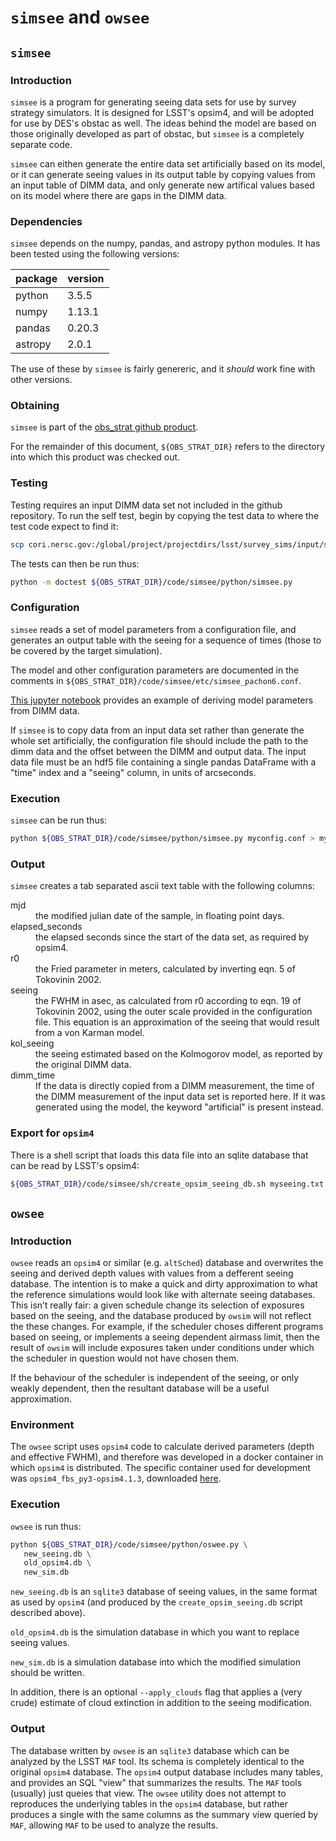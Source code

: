 # `simsee` and `owsee`

## `simsee`

### Introduction

`simsee` is a program for generating seeing data sets for use by survey
strategy simulators. It is designed for LSST's opsim4, and will be
adopted for use by DES's obstac as well. The ideas behind the model
are based on those originally developed as part of obstac, but `simsee`
is a completely separate code.

`simsee` can eithen generate the entire data set artificially based on
its model, or it can generate seeing values in its output table by
copying values from an input table of DIMM data, and only generate new
artifical values based on its model where there are gaps in the DIMM
data. 

### Dependencies


`simsee` depends on the numpy, pandas, and astropy python modules. It
has been tested using the following versions:

| package | version |
|---------|---------|
| python  |   3.5.5 |
| numpy   |  1.13.1 |
| pandas  |  0.20.3 |
| astropy |   2.0.1 |

The use of these by `simsee` is fairly genereric, and it *should* work
fine with other versions.

### Obtaining

`simsee` is part of the [obs_strat github product](https://github.com/LSSTDESC/obs_strat).

For the remainder of this document, `${OBS_STRAT_DIR}` refers to the
directory into which this product was checked out.

### Testing

Testing requires an input DIMM data set not included in the github
repository. To run the self test, begin by copying the test data to
where the test code expect to find it:

```sh
scp cori.nersc.gov:/global/project/projectdirs/lsst/survey_sims/input/seeing/pachon_dimm.h5 .
```

The tests can then be run thus:

```sh
python -m doctest ${OBS_STRAT_DIR}/code/simsee/python/simsee.py
```

### Configuration

`simsee` reads a set of model parameters from a configuration file, and
generates an output table with the seeing for a sequence of times
(those to be covered by the target simulation).

The model and other configuration parameters are documented in the
comments in `${OBS_STRAT_DIR}/code/simsee/etc/simsee_pachon6.conf`.

[This jupyter
notebook](https://github.com/LSSTDESC/obs_strat/blob/master/doc/seeing/Model_Pachon_r0.ipynb)
provides an example of deriving model parameters from DIMM data.
  
If `simsee` is to copy data from an input data set rather than generate
the whole set artificially, the configuration file should include the
path to the dimm data and the offset between the DIMM and output
data. The input data file must be an hdf5 file containing a single
pandas DataFrame with a "time" index and a "seeing" column, in units
of arcseconds.

### Execution

`simsee` can be run thus:

```sh
python ${OBS_STRAT_DIR}/code/simsee/python/simsee.py myconfig.conf > myseeing.txt
```

### Output

`simsee` creates a tab separated ascii text table with the following
columns:

<dl>

<dt>mjd</td> <dd>the modified julian date of the sample, in floating point days.</dd>

<dt>elapsed_seconds</td> <dd>the elapsed seconds since the start of the data set, as required by opsim4. </dd>
<dt>r0</td> <dd>the Fried parameter in meters, calculated by inverting eqn. 5 of Tokovinin 2002.</dd>
<dt>seeing</td> <dd>the FWHM in asec, as calculated from r0 according to eqn. 19 of Tokovinin 2002, using the outer scale provided in the configuration file. This equation is an approximation of the seeing that would result from a von Karman model.</dd>
<dt>kol_seeing</td> <dd> the seeing estimated based on the Kolmogorov model, as reported by the original DIMM data. </dd>
<dt>dimm_time</td> <dd>If the data is directly copied from a DIMM measurement, the time of the DIMM measurement of the input data set is reported here. If it was generated using the model, the keyword "artificial" is present instead.</dd>
</dl>

### Export for `opsim4`

There is a shell script that loads this data file into an sqlite
database that can be read by LSST's opsim4:

```sh
${OBS_STRAT_DIR}/code/simsee/sh/create_opsim_seeing_db.sh myseeing.txt myseeing.db
```

## `owsee`

### Introduction

`owsee` reads an `opsim4` or similar (e.g. `altSched`) database and
overwrites the seeing and derived depth values with values from a
defferent seeing database. The intention is to make a quick and dirty
approximation to what the reference simulations would look like with
alternate seeing databases. This isn’t really fair: a given schedule
change its selection of exposures based on the seeing, and the
database produced by `owsim` will not reflect the these changes. For
example, if the scheduler choses different programs based on seeing,
or implements a seeing dependent airmass limit, then the result of
`owsim` will include exposures taken under conditions under which the
scheduler in question would not have chosen them.

If the behaviour of the scheduler is independent of the seeing, or
only weakly dependent, then the resultant database will be a useful
approximation.

### Environment

The `owsee` script uses `opsim4` code to calculate derived parameters
(depth and effective FWHM), and therefore was developed in a docker
container in which `opsim4` is distributed. The specific container
used for development was `opsim4_fbs_py3-opsim4.1.3`, downloaded
[here](https://hub.docker.com/r/oboberg/opsim4_fbs_py3/tags/).

### Execution

`owsee` is run thus:

```sh
python ${OBS_STRAT_DIR}/code/simsee/python/oswee.py \
   new_seeing.db \
   old_opsim4.db \
   new_sim.db
```

`new_seeing.db` is an `sqlite3` database of seeing values, in the same
format as used by `opsim4` (and produced by the
`create_opsim_seeing.db` script described above).

`old_opsim4.db` is the simulation database in which you want to
replace seeing values.

`new_sim.db` is a simulation database into which the modified
simulation should be written.

In addition, there is an optional `--apply_clouds` flag that applies a
(very crude) estimate of cloud extinction in addition to the seeing
modification.

### Output

The database written by `owsee` is an `sqlite3` database which can be
analyzed by the LSST `MAF` tool. Its schema is completely identical to
the original `opsim4` database. The `opsim4` output database includes
many tables, and provides an SQL "view" that summarizes the
results. The `MAF` tools (usually) just queies that view. The `owsee`
utility does not attempt to reproduces the underlying tables in the
`opsim4` database, but rather produces a single with the same columns
as the summary view queried by `MAF`, allowing `MAF` to be used to
analyze the results.

